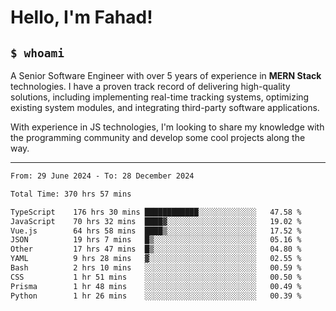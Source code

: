<h1>Hello, I'm Fahad!</h1>

<h2><code>$ whoami</code></h2>

A Senior Software Engineer with over 5 years of experience in **MERN Stack** technologies. I have a proven track record of delivering high-quality solutions, including implementing real-time tracking systems, optimizing existing system modules, and integrating third-party software applications.

With experience in JS technologies, I'm looking to share my knowledge with the programming community and develop some cool projects along the way.

---

<!--START_SECTION:waka-->

```txt
From: 29 June 2024 - To: 28 December 2024

Total Time: 370 hrs 57 mins

TypeScript    176 hrs 30 mins ████████████░░░░░░░░░░░░░   47.58 %
JavaScript    70 hrs 32 mins  ████▓░░░░░░░░░░░░░░░░░░░░   19.02 %
Vue.js        64 hrs 58 mins  ████▒░░░░░░░░░░░░░░░░░░░░   17.52 %
JSON          19 hrs 7 mins   █▒░░░░░░░░░░░░░░░░░░░░░░░   05.16 %
Other         17 hrs 47 mins  █▒░░░░░░░░░░░░░░░░░░░░░░░   04.80 %
YAML          9 hrs 28 mins   ▓░░░░░░░░░░░░░░░░░░░░░░░░   02.55 %
Bash          2 hrs 10 mins   ░░░░░░░░░░░░░░░░░░░░░░░░░   00.59 %
CSS           1 hr 51 mins    ░░░░░░░░░░░░░░░░░░░░░░░░░   00.50 %
Prisma        1 hr 48 mins    ░░░░░░░░░░░░░░░░░░░░░░░░░   00.49 %
Python        1 hr 26 mins    ░░░░░░░░░░░░░░░░░░░░░░░░░   00.39 %
```

<!--END_SECTION:waka-->

<!--
**heyFahad/heyFahad** is a ✨ _special_ ✨ repository because its `README.md` (this file) appears on your GitHub profile.

Here are some ideas to get you started:

- 🔭 I’m currently working on ...
- 🌱 I’m currently learning ...
- 👯 I’m looking to collaborate on ...
- 🤔 I’m looking for help with ...
- 💬 Ask me about ...
- 📫 How to reach me: ...
- 😄 Pronouns: ...
- ⚡ Fun fact: ...
-->
